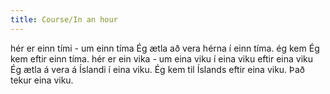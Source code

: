 ```yaml
---
title: Course/In an hour
---
```


<vocabulary>
hér er einn tími - um einn tíma
Ég ætla að vera hérna í einn tíma.
ég kem
Ég kem eftir einn tíma.
hér er ein vika - um eina viku
í eina viku
eftir eina viku
Ég ætla á vera á Íslandi í eina viku.
Ég kem til Íslands eftir eina viku.
Það tekur eina viku.
</vocabulary>
